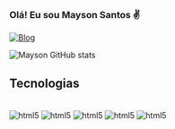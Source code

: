 ### Olá! Eu sou Mayson Santos ✌️

[![Blog](https://img.shields.io/badge/LinkedIn-0077B5?style=for-the-badge&logo=linkedin&logoColor=white)](http://linkedin.com/in/mayson-santos-silva-a61543144
)

![Mayson GitHub stats](https://github-readme-stats.vercel.app/api?username=maynmk&show_icons=true&theme=radical)

## Tecnologias 

<div style="display: inline_blok"><br/>
<img align="center" alt="html5" src="https://img.shields.io/badge/HTML5-E34F26?style=for-the-badge&logo=html5&logoColor=white"/>
<img align="center" alt="html5" src="https://img.shields.io/badge/CSS3-1572B6?style=for-the-badge&logo=css3&logoColor=white"/>
<img align="center" alt="html5" src="https://img.shields.io/badge/Vue.js-35495E?style=for-the-badge&logo=vue.js&logoColor=4FC08D"/>
<img align="center" alt="html5" src="https://img.shields.io/badge/Node.js-43853D?style=for-the-badge&logo=node.js&logoColor=white"/>
<img align="center" alt="html5" src="https://img.shields.io/badge/JavaScript-F7DF1E?style=for-the-badge&logo=javascript&logoColor=black"/>
</div>
